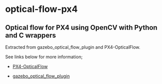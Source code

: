 # optical-flow-px4

## Optical flow for PX4 using OpenCV with Python and C wrappers

Extracted from gazebo_optical_flow_plugin and PX4-OpticalFlow.

See links below for more information;

- [PX4-OpticalFlow](https://github.co/PX4/PX4-OpticalFlow)

- [gazebo_optical_flow_plugin](https://github.com/PX4/PX4-SITL_gazebo-classic)